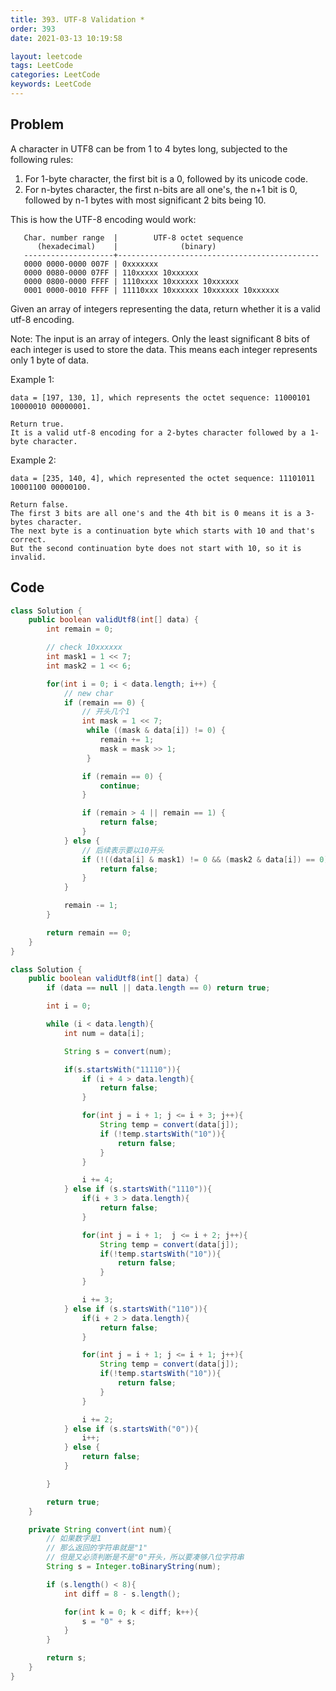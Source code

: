 ```yaml
---
title: 393. UTF-8 Validation *
order: 393
date: 2021-03-13 10:19:58

layout: leetcode
tags: LeetCode
categories: LeetCode
keywords: LeetCode
---
```


## Problem

A character in UTF8 can be from 1 to 4 bytes long, subjected to the following rules:

1. For 1-byte character, the first bit is a 0, followed by its unicode code.
2. For n-bytes character, the first n-bits are all one's, the n+1 bit is 0, followed by n-1 bytes with most significant 2 bits being 10.

This is how the UTF-8 encoding would work:

```
   Char. number range  |        UTF-8 octet sequence
      (hexadecimal)    |              (binary)
   --------------------+---------------------------------------------
   0000 0000-0000 007F | 0xxxxxxx
   0000 0080-0000 07FF | 110xxxxx 10xxxxxx
   0000 0800-0000 FFFF | 1110xxxx 10xxxxxx 10xxxxxx
   0001 0000-0010 FFFF | 11110xxx 10xxxxxx 10xxxxxx 10xxxxxx
```

Given an array of integers representing the data, return whether it is a valid utf-8 encoding.

Note:
The input is an array of integers. Only the least significant 8 bits of each integer is used to store the data. This means each integer represents only 1 byte of data.

Example 1:

```
data = [197, 130, 1], which represents the octet sequence: 11000101 10000010 00000001.

Return true.
It is a valid utf-8 encoding for a 2-bytes character followed by a 1-byte character.
```

Example 2:

```
data = [235, 140, 4], which represented the octet sequence: 11101011 10001100 00000100.

Return false.
The first 3 bits are all one's and the 4th bit is 0 means it is a 3-bytes character.
The next byte is a continuation byte which starts with 10 and that's correct.
But the second continuation byte does not start with 10, so it is invalid.
```

## Code

```java
class Solution {
    public boolean validUtf8(int[] data) {
        int remain = 0;

        // check 10xxxxxx
        int mask1 = 1 << 7;
        int mask2 = 1 << 6;

        for(int i = 0; i < data.length; i++) {
            // new char
            if (remain == 0) {
                // 开头几个1
                int mask = 1 << 7;
                 while ((mask & data[i]) != 0) {
                    remain += 1;
                    mask = mask >> 1;
                 }

                if (remain == 0) {
                    continue;
                }

                if (remain > 4 || remain == 1) {
                    return false;
                }
            } else {
                // 后续表示要以10开头
                if (!((data[i] & mask1) != 0 && (mask2 & data[i]) == 0)) {
                    return false;
                }
            }

            remain -= 1;
        }

        return remain == 0;
    }
}
```

```java
class Solution {
    public boolean validUtf8(int[] data) {
        if (data == null || data.length == 0) return true;

        int i = 0;

        while (i < data.length){
            int num = data[i];

            String s = convert(num);

            if(s.startsWith("11110")){
                if (i + 4 > data.length){
                    return false;
                }

                for(int j = i + 1; j <= i + 3; j++){
                    String temp = convert(data[j]);
                    if (!temp.startsWith("10")){
                        return false;
                    }
                }

                i += 4;
            } else if (s.startsWith("1110")){
                if(i + 3 > data.length){
                    return false;
                }

                for(int j = i + 1;  j <= i + 2; j++){
                    String temp = convert(data[j]);
                    if(!temp.startsWith("10")){
                        return false;
                    }
                }

                i += 3;
            } else if (s.startsWith("110")){
                if(i + 2 > data.length){
                    return false;
                }

                for(int j = i + 1; j <= i + 1; j++){
                    String temp = convert(data[j]);
                    if(!temp.startsWith("10")){
                        return false;
                    }
                }

                i += 2;
            } else if (s.startsWith("0")){
                i++;
            } else {
                return false;
            }

        }

        return true;
    }

    private String convert(int num){
        // 如果数字是1
        // 那么返回的字符串就是"1"
        // 但是又必须判断是不是"0"开头，所以要凑够八位字符串
        String s = Integer.toBinaryString(num);

        if (s.length() < 8){
            int diff = 8 - s.length();

            for(int k = 0; k < diff; k++){
                s = "0" + s;
            }
        }

        return s;
    }
}
```
